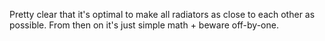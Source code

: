 Pretty clear that it's optimal to make all radiators as close to each other as possible. From then on it's just simple math + beware off-by-one.
